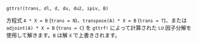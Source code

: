 ```
gttrs!(trans, dl, d, du, du2, ipiv, B)
```

方程式 `A * X = B` (`trans = N`)、`transpose(A) * X = B` (`trans = T`)、または `adjoint(A) * X = B` (`trans = C`) を `gttrf!` によって計算された `LU` 因子分解を使用して解きます。`B` は解 `X` で上書きされます。
